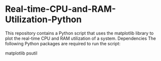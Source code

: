 # Real-time-CPU-and-RAM-Utilization-Python
This repository contains a Python script that uses the matplotlib library to plot the real-time CPU and RAM utilization of a system.
Dependencies
The following Python packages are required to run the script:

matplotlib
psutil
